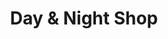 ---
title: "Day & Night Shop"
url: /berlin/day-und-night-shop-gruenberger-strasse/
shop: Lebensmittel
---